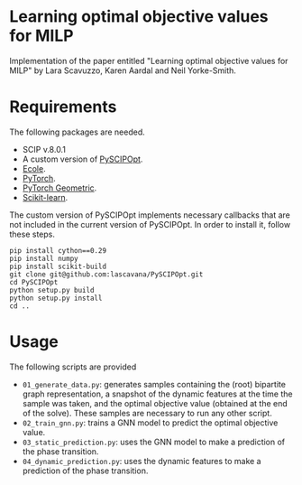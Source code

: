 # Learning optimal objective values for MILP

Implementation of the paper entitled "Learning optimal objective values for MILP" by Lara Scavuzzo, Karen Aardal and Neil Yorke-Smith.

# Requirements
The following packages are needed.
- SCIP v.8.0.1
- A custom version of [PySCIPOpt](https://github.com/lascavana/PySCIPOpt).
- [Ecole](https://doc.ecole.ai/py/en/stable/installation.html).
- [PyTorch](https://pytorch.org/get-started/locally/).
- [PyTorch Geometric](https://pytorch-geometric.readthedocs.io/en/latest/install/installation.html).
- [Scikit-learn](https://scikit-learn.org/stable/install.html).

The custom version of PySCIPOpt implements necessary callbacks that are not included in the current version of PySCIPOpt. In order to install it, follow these steps.
```
pip install cython==0.29
pip install numpy
pip install scikit-build
git clone git@github.com:lascavana/PySCIPOpt.git
cd PySCIPOpt
python setup.py build
python setup.py install
cd ..
```

# Usage
The following scripts are provided
- ```01_generate_data.py```: generates samples containing the (root) bipartite graph representation, a snapshot of the dynamic features at the time the sample was taken, and the optimal objective value (obtained at the end of the solve). These samples are necessary to run any other script.
- ```02_train_gnn.py```: trains a GNN model to predict the optimal objective value.
- ```03_static_prediction.py```: uses the GNN model to make a prediction of the phase transition.
- ```04_dynamic_prediction.py```: uses the dynamic features to make a prediction of the phase transition.